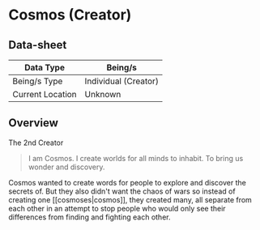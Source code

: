 # Cosmos (Creator)

## Data-sheet

| Data Type | Being/s |
| --- | --- |
| Being/s Type | Individual (Creator) |
| Current Location | Unknown |

## Overview

The 2nd Creator

> I am Cosmos. I create worlds for all minds to inhabit. To bring us wonder and discovery.

Cosmos wanted to create words for people to explore and discover the secrets of. But they also didn't want the chaos of wars so instead of creating one [[cosmoses|cosmos]], they created many, all separate from each other in an attempt to stop people who would only see their differences from finding and fighting each other.
